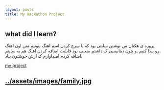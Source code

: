 ```yaml
---
layout: posts
title: My Hackathon Project
---
```


## what did I learn?
پروزه ی هکتان من نوشتن سایتی بود که با سرچ کردن اسم اهنگ بتونیم متن اون اهنگ رو پیدا کنیم .و چون دیتابیسی ک داشتم ضعیف بود قابلیت اضافه کردن اهنگ هم به سایتم اضافه کردم امیداوارم ک ازش خوشتون بیاد.


[my project](http://99521181.pythonanywhere.com/)




[../assets/images/family.jpg](http://99521181.pythonanywhere.com/)
---

